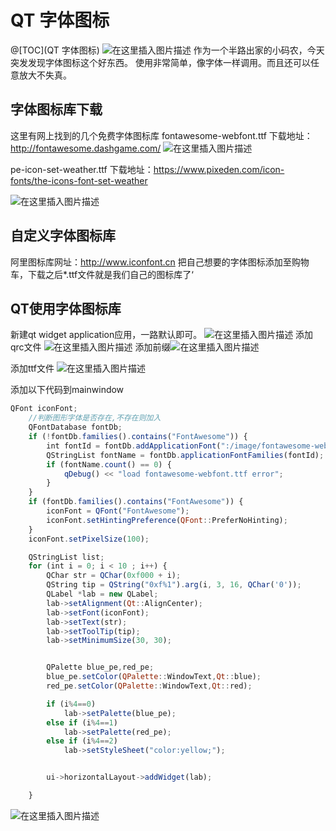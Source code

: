 # QT 字体图标

@[TOC](QT 字体图标)
![在这里插入图片描述](https://img-blog.csdnimg.cn/20190813182332215.png?x-oss-process=image/watermark,type_ZmFuZ3poZW5naGVpdGk,shadow_10,text_aHR0cHM6Ly9ibG9nLmNzZG4ubmV0L2ExNTAwNTc4NDMyMA==,size_16,color_FFFFFF,t_70)
作为一个半路出家的小码农，今天突发发现字体图标这个好东西。
使用非常简单，像字体一样调用。而且还可以任意放大不失真。

## 字体图标库下载
这里有网上找到的几个免费字体图标库
fontawesome-webfont.ttf
下载地址：http://fontawesome.dashgame.com/
![在这里插入图片描述](https://img-blog.csdnimg.cn/20190813175940178.png?x-oss-process=image/watermark,type_ZmFuZ3poZW5naGVpdGk,shadow_10,text_aHR0cHM6Ly9ibG9nLmNzZG4ubmV0L2ExNTAwNTc4NDMyMA==,size_16,color_FFFFFF,t_70)

pe-icon-set-weather.ttf 
下载地址：https://www.pixeden.com/icon-fonts/the-icons-font-set-weather

![在这里插入图片描述](https://img-blog.csdnimg.cn/20190813180026486.png?x-oss-process=image/watermark,type_ZmFuZ3poZW5naGVpdGk,shadow_10,text_aHR0cHM6Ly9ibG9nLmNzZG4ubmV0L2ExNTAwNTc4NDMyMA==,size_16,color_FFFFFF,t_70)

## 自定义字体图标库
阿里图标库网址：http://www.iconfont.cn
把自己想要的字体图标添加至购物车，下载之后*.ttf文件就是我们自己的图标库了‘



## QT使用字体图标库
新建qt widget  application应用，一路默认即可。
![在这里插入图片描述](https://img-blog.csdnimg.cn/20190813180251595.png?x-oss-process=image/watermark,type_ZmFuZ3poZW5naGVpdGk,shadow_10,text_aHR0cHM6Ly9ibG9nLmNzZG4ubmV0L2ExNTAwNTc4NDMyMA==,size_16,color_FFFFFF,t_70)
添加qrc文件
![在这里插入图片描述](https://img-blog.csdnimg.cn/20190813180311425.png?x-oss-process=image/watermark,type_ZmFuZ3poZW5naGVpdGk,shadow_10,text_aHR0cHM6Ly9ibG9nLmNzZG4ubmV0L2ExNTAwNTc4NDMyMA==,size_16,color_FFFFFF,t_70)
添加前缀![在这里插入图片描述](https://img-blog.csdnimg.cn/20190813180333975.png?x-oss-process=image/watermark,type_ZmFuZ3poZW5naGVpdGk,shadow_10,text_aHR0cHM6Ly9ibG9nLmNzZG4ubmV0L2ExNTAwNTc4NDMyMA==,size_16,color_FFFFFF,t_70)

添加ttf文件
![在这里插入图片描述](https://img-blog.csdnimg.cn/20190813180440156.png?x-oss-process=image/watermark,type_ZmFuZ3poZW5naGVpdGk,shadow_10,text_aHR0cHM6Ly9ibG9nLmNzZG4ubmV0L2ExNTAwNTc4NDMyMA==,size_16,color_FFFFFF,t_70)

添加以下代码到mainwindow

```javascript	
QFont iconFont;
    //判断图形字体是否存在,不存在则加入
    QFontDatabase fontDb;
    if (!fontDb.families().contains("FontAwesome")) {
        int fontId = fontDb.addApplicationFont(":/image/fontawesome-webfont.ttf");
        QStringList fontName = fontDb.applicationFontFamilies(fontId);
        if (fontName.count() == 0) {
            qDebug() << "load fontawesome-webfont.ttf error";
        }
    }
    if (fontDb.families().contains("FontAwesome")) {
        iconFont = QFont("FontAwesome");
        iconFont.setHintingPreference(QFont::PreferNoHinting);
    }
    iconFont.setPixelSize(100);

    QStringList list;
    for (int i = 0; i < 10 ; i++) {
        QChar str = QChar(0xf000 + i);
        QString tip = QString("0xf%1").arg(i, 3, 16, QChar('0'));
        QLabel *lab = new QLabel;
        lab->setAlignment(Qt::AlignCenter);
        lab->setFont(iconFont);
        lab->setText(str);
        lab->setToolTip(tip);
        lab->setMinimumSize(30, 30);


        QPalette blue_pe,red_pe;
        blue_pe.setColor(QPalette::WindowText,Qt::blue);
        red_pe.setColor(QPalette::WindowText,Qt::red);

        if (i%4==0)
            lab->setPalette(blue_pe);
        else if (i%4==1)
            lab->setPalette(red_pe);
        else if (i%4==2)
            lab->setStyleSheet("color:yellow;");


        ui->horizontalLayout->addWidget(lab);

    }

```

![在这里插入图片描述](https://img-blog.csdnimg.cn/20190813182434706.png?x-oss-process=image/watermark,type_ZmFuZ3poZW5naGVpdGk,shadow_10,text_aHR0cHM6Ly9ibG9nLmNzZG4ubmV0L2ExNTAwNTc4NDMyMA==,size_16,color_FFFFFF,t_70)


